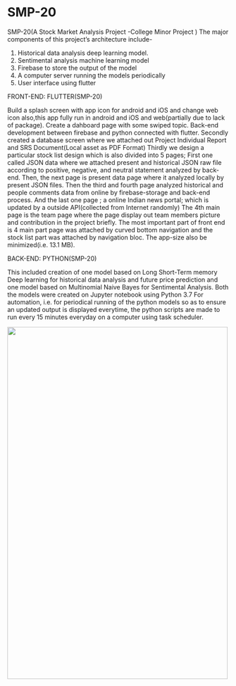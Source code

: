 # SMP-20
SMP-20(A Stock Market Analysis Project -College Minor Project )
The major components of this project’s architecture include- 
1. Historical data analysis deep learning model.
2. Sentimental analysis machine learning model 
3. Firebase to store the output of the model
4. A computer server running the models periodically 
5. User interface using flutter

FRONT-END: FLUTTER(SMP-20)

Build a splash screen with app icon for android and iOS and change web icon also,this app fully run in android and iOS and web(partially due to lack of package). 
Create a dahboard page with some swiped topic.
Back-end development between firebase and python connected with flutter.
Secondly created a database screen where we attached out Project Individual Report and SRS Document(Local asset as PDF Format)
Thirdly we design a particular stock list design which is also divided into 5 pages;
First one called JSON data where we attached present and historical JSON raw file according to positive, negative, and neutral statement analyzed by back-end. 
Then, the next page is present data page where it analyzed locally by present JSON files.
Then the third and fourth page analyzed historical and people comments data from online by firebase-storage and back-end process.
And the last one page ; a online Indian news portal; which is updated by a outside API(collected from Internet randomly)
The 4th main page is the team page where the page display out team members picture and contribution in the project briefly.
The most important part of front end is 4 main part page was attached by curved bottom navigation and the stock list part was attached by navigation bloc.
The app-size also be minimized(i.e. 13.1 MB).

BACK-END: PYTHON(SMP-20)

This included creation of one model based on Long Short-Term memory Deep learning for historical data analysis and future price prediction and one model based on Multinomial Naive Bayes for Sentimental Analysis. Both the models were created on Jupyter notebook using Python 3.7
For automation, i.e. for periodical running of the python models so as to ensure an updated output is displayed everytime, the python scripts are made to run every 15 minutes everyday on a computer using task scheduler. 

<img src="https://user-images.githubusercontent.com/50980605/84104867-44f2b700-aa34-11ea-87a4-8990e2a99e7f.jpeg" class="center" width="500" height="800">
